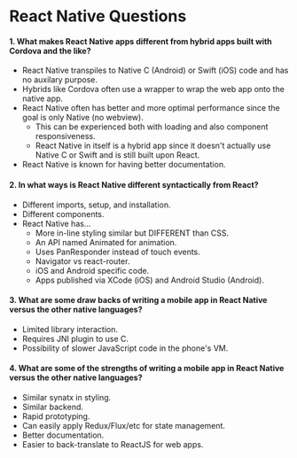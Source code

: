 # React Native Questions

#### 1. What makes React Native apps different from hybrid apps built with Cordova and the like?
  - React Native transpiles to Native C (Android) or Swift (iOS) code and has no auxilary purpose.
  - Hybrids like Cordova often use a wrapper to wrap the web app onto the native app.
  - React Native often has better and more optimal performance since the goal is only Native 
    (no webview). 
    - This can be experienced both with loading and also component responsiveness.
    - React Native in itself is a hybrid app since it doesn't actually use Native C or Swift and is
      still built upon React.
  - React Native is known for having better documentation.

#### 2. In what ways is React Native different syntactically from React?
  - Different imports, setup, and installation.
  - Different components.
  - React Native has... 
     - More in-line styling similar but DIFFERENT than CSS.
     - An API named Animated for animation.
     - Uses PanResponder instead of touch events.
     - Navigator vs react-router.
     - iOS and Android specific code.
     - Apps published via XCode (iOS) and Android Studio (Android).

#### 3. What are some draw backs of writing a mobile app in React Native versus the other native languages?
  - Limited library interaction.
  - Requires JNI plugin to use C. 
  - Possibility of slower JavaScript code in the phone's VM.

#### 4. What are some of the strengths of writing a mobile app in React Native versus the other native languages?
  - Similar synatx in styling.
  - Similar backend.
  - Rapid prototyping.
  - Can easily apply Redux/Flux/etc for state management.
  - Better documentation. 
  - Easier to back-translate to ReactJS for web apps.
